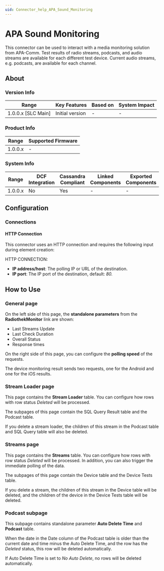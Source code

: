 ```yaml
---
uid: Connector_help_APA_Sound_Monitoring
---
```


# APA Sound Monitoring

This connector can be used to interact with a media monitoring solution from APA-Comm. Test results of radio streams, podcasts, and audio streams are available for each different test device. Current audio streams, e.g. podcasts, are available for each channel.

## About

### Version Info

| Range                | Key Features     | Based on     | System Impact     |
|----------------------|------------------|--------------|-------------------|
| 1.0.0.x [SLC Main]   | Initial version  | -            | -                 |

### Product Info

| Range     | Supported Firmware     |
|-----------|------------------------|
| 1.0.0.x   | -                      |

### System Info

| Range     | DCF Integration     | Cassandra Compliant     | Linked Components     | Exported Components     |
|-----------|---------------------|-------------------------|-----------------------|-------------------------|
| 1.0.0.x   | No                  | Yes                     | -                     | -                       |

## Configuration

### Connections

#### HTTP Connection

This connector uses an HTTP connection and requires the following input during element creation:

HTTP CONNECTION:

- **IP address/host**: The polling IP or URL of the destination.
- **IP port**: The IP port of the destination, default: *80.*

## How to Use

### General page

On the left side of this page, the **standalone parameters** from the **RadiothekMonitor** link are shown:

- Last Streams Update
- Last Check Duration
- Overall Status
- Response times

On the right side of this page, you can configure the **polling speed** of the requests.

The device monitoring result sends two requests, one for the Android and one for the iOS results.

### Stream Loader page

This page contains the **Stream Loader** table. You can configure how rows with row status *Deleted* will be processed.

The subpages of this page contain the SQL Query Result table and the Podcast table.

If you delete a stream loader, the children of this stream in the Podcast table and SQL Query table will also be deleted.

### Streams page

This page contains the **Streams** table. You can configure how rows with row status *Deleted* will be processed. In addition, you can also trigger the immediate polling of the data.

The subpages of this page contain the Device table and the Device Tests table.

If you delete a stream, the children of this stream in the Device table will be deleted, and the children of the device in the Device Tests table will be deleted.

### Podcast subpage

This subpage contains standalone parameter **Auto Delete Time** and **Podcast** table.

When the date in the Date column of the Podcast table is older than the current date and time minus the Auto Delete Time, and the row has the *Deleted* status, this row will be deleted automatically.

If Auto Delete Time is set to *No Auto Delete*, no rows will be deleted automatically.
